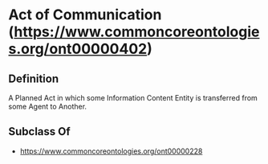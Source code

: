 # Act of Communication (https://www.commoncoreontologies.org/ont00000402)

## Definition
A Planned Act in which some Information Content Entity is transferred from some Agent to Another.

## Subclass Of
- https://www.commoncoreontologies.org/ont00000228

